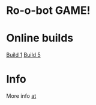 # Ro-o-bot GAME!

# Online builds

[Build 1](https://sapbot.github.io/Store/online/ro-o-bot/build1)
[Build 5](https://sapbot.github.io/Store/online/ro-o-bot/build5)

# Info

More info [at](https://sapbot.github.io/info/ro-o-bot)